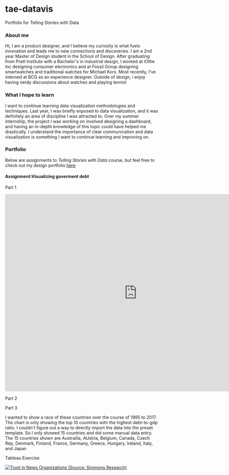 # tae-datavis
Portfolio for Telling Stories with Data

### About me
Hi, I am a product designer, and I believe my curiosity is what fuels innovation and leads me to new connections and discoveries. I am a 2nd year Master of Design student in the School of Design.
After graduating from Pratt Institute with a Bachelor's in industrial design, I worked at iOttie Inc designing consumer electronics and at Fossil Group designing smartwatches and traditional watches for Michael Kors. Most recently, I've interned at BCG as an experience designer. 
Outside of design, i enjoy having nerdy discussions about watches and playing tennis!

### What I hope to learn
I want to continue learning data visualization methodologies and techniques. Last year, I was briefly exposed to data visualization, and it was definitely an area of discipline I was attracted to. Over my summer internship, the project I was working on involved designing a dashboard, and having an in-depth knowledge of this topic could have helped me drastically. I understand the importance of clear communication and data visualization is something I want to continue learning and improving on.

### Portfolio
Below are assignments to _Telling Stories with Data_ course, but feel free to check out my design portfolio [here]

#### Assignment:Visualizing goverment debt
Part 1

<iframe src="https://data.oecd.org/chart/7aXS" width="860" height="645" style="border: 0" mozallowfullscreen="true" webkitallowfullscreen="true" allowfullscreen="true"><a href="https://data.oecd.org/chart/7aXS" target="_blank">OECD Chart: General government debt, Total, % of GDP, Annual, 2019</a></iframe>

Part 2

<div class="flourish-embed flourish-chart" data-src="visualisation/14928192"><script src="https://public.flourish.studio/resources/embed.js"></script></div>

Part 3

<div class="flourish-embed flourish-bar-chart-race" data-src="visualisation/14928571"><script src="https://public.flourish.studio/resources/embed.js"></script></div>

I wanted to show a race of these countries over the course of 1995 to 2017. The chart is only showing the top 10 countries with the highest debt-to-gdp ratio. I couldn't figure out a way to directly import the data into the preset template. So I only showed 15 countries and did some manual data entry. The 15 countries shown are Austrailia, AUstria, Belgium, Canada, Czech Rep, Denmark, Finland, France, Germany, Greece, Hungary, Ireland, Italy, and Japan

Tableau Exercise

<div class='tableauPlaceholder' id='viz1694528190128' style='position: relative'><noscript><a href='#'><img alt='Trust in News Organizations (Source: Simmons Research) ' src='https:&#47;&#47;public.tableau.com&#47;static&#47;images&#47;Pr&#47;Practice2_16945281818510&#47;Sheet1&#47;1_rss.png' style='border: none' /></a></noscript><object class='tableauViz'  style='display:none;'><param name='host_url' value='https%3A%2F%2Fpublic.tableau.com%2F' /> <param name='embed_code_version' value='3' /> <param name='site_root' value='' /><param name='name' value='Practice2_16945281818510&#47;Sheet1' /><param name='tabs' value='no' /><param name='toolbar' value='yes' /><param name='static_image' value='https:&#47;&#47;public.tableau.com&#47;static&#47;images&#47;Pr&#47;Practice2_16945281818510&#47;Sheet1&#47;1.png' /> <param name='animate_transition' value='yes' /><param name='display_static_image' value='yes' /><param name='display_spinner' value='yes' /><param name='display_overlay' value='yes' /><param name='display_count' value='yes' /><param name='language' value='en-US' /><param name='filter' value='publish=yes' /></object></div>                <script type='text/javascript'>                    
  var divElement = document.getElementById('viz1694528190128');                    
  var vizElement = divElement.getElementsByTagName('object')[0];                    vizElement.style.width='100%';vizElement.style.height=(divElement.offsetWidth*0.75)+'px';                    
  var scriptElement = document.createElement('script');                    scriptElement.src = 'https://public.tableau.com/javascripts/api/viz_v1.js';                    vizElement.parentNode.insertBefore(scriptElement, vizElement);                </script>

  [here]: <http://www.taeyoungchang.com>

